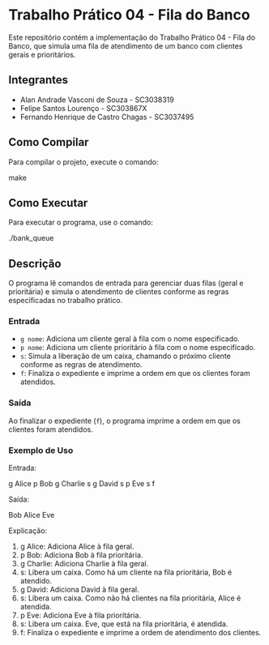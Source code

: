 # Trabalho Prático 04 - Fila do Banco

Este repositório contém a implementação do Trabalho Prático 04 - Fila do Banco, que simula uma fila de atendimento de um banco com clientes gerais e prioritários.

## Integrantes
- Alan Andrade Vasconi de Souza - SC3038319
- Felipe Santos Lourenço - SC303867X
- Fernando Henrique de Castro Chagas - SC3037495

## Como Compilar

Para compilar o projeto, execute o comando:

make

## Como Executar

Para executar o programa, use o comando:

./bank_queue

## Descrição

O programa lê comandos de entrada para gerenciar duas filas (geral e prioritária) e simula o atendimento de clientes conforme as regras especificadas no trabalho prático. 

### Entrada
- `g nome`: Adiciona um cliente geral à fila com o nome especificado.
- `p nome`: Adiciona um cliente prioritário à fila com o nome especificado.
- `s`: Simula a liberação de um caixa, chamando o próximo cliente conforme as regras de atendimento.
- `f`: Finaliza o expediente e imprime a ordem em que os clientes foram atendidos.

### Saída
Ao finalizar o expediente (`f`), o programa imprime a ordem em que os clientes foram atendidos.

### Exemplo de Uso

Entrada:

g Alice
p Bob
g Charlie
s
g David
s
p Eve
s
f

Saída:

Bob
Alice
Eve

Explicação:

1. g Alice: Adiciona Alice à fila geral.
2. p Bob: Adiciona Bob à fila prioritária.
3. g Charlie: Adiciona Charlie à fila geral.
4. s: Libera um caixa. Como há um cliente na fila prioritária, Bob é atendido.
5. g David: Adiciona David à fila geral.
6. s: Libera um caixa. Como não há clientes na fila prioritária, Alice é atendida.
7. p Eve: Adiciona Eve à fila prioritária.
8. s: Libera um caixa. Eve, que está na fila prioritária, é atendida.
9. f: Finaliza o expediente e imprime a ordem de atendimento dos clientes.